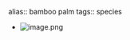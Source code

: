 alias:: bamboo palm
tags:: species

- ![image.png](https://peach-geographical-bat-397.mypinata.cloud/ipfs/QmeVThnyxPBYc8sjreKFNCkiqwQtBo8D5PbhrmaD1Se5oU)